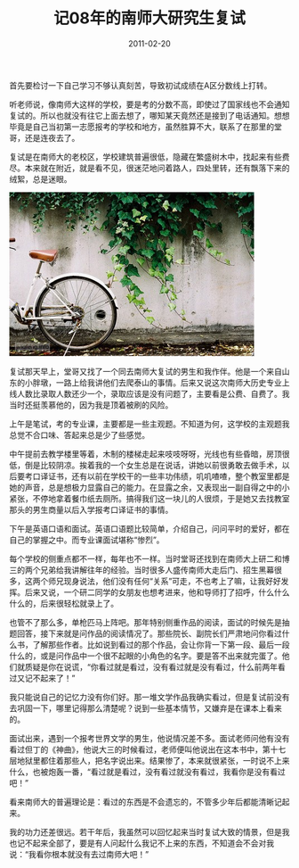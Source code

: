 ﻿---
title: "记08年的南师大研究生复试"
date: 2011-02-20
categories: 
  - "essay"
tags: 
  - "研究生"
---

首先要检讨一下自己学习不够认真刻苦，导致初试成绩在A区分数线上打转。

听老师说，像南师大这样的学校，要是考的分数不高，即使过了国家线也不会通知复试的。所以也就没有往它上面去想了，哪知某天竟然还是接到了电话通知。想想毕竟是自己当初第一志愿报考的学校和地方，虽然胜算不大，联系了在那里的堂哥，还是连夜去了。

复试是在南师大的老校区，学校建筑普遍很低，隐藏在繁盛树木中，找起来有些费尽。本来就在附近，就是看不见，很迷茫地问着路人，四处里转，还有飘落下来的绒絮，总是迷眼。

![78a09a6ajw1div8dt2bp4j](/images/5956203909_aa17884e98_z.jpg)

复试那天早上，堂哥又找了一个同去南师大复试的男生和我作伴。他是一个来自山东的小胖墩，一路上给我讲他们去爬泰山的事情。后来又说这次南师大历史专业上线人数比录取人数还少一个，录取应该是没有问题了，主要看是公费、自费了。我当时还挺羡慕他的，因为我是顶着被刷的风险。

上午是笔试，考的专业课，主要都是一些主观题。不知道为何，这学校的主观题我总觉不合口味、答起来总是少了些感觉。

中午提前去教学楼里等着，木制的楼梯走起来吱吱呀呀，光线也有些昏暗，房顶很低，倒是比较阴凉。挨着我的一个女生总是在说话，讲她以前很勇敢去做手术，以后要考口译证书，还有以前在学校干的一些丰功伟绩，叽叽喳喳，整个教室里都是她的声音，总是想极力显露自己的能力。在显露之余，又表现出一副自得之中的小紧张，不停地拿着餐巾纸去厕所。搞得我们这一块儿的人很烦，于是她又去找教室那头的男生商量以后入学报考口译证书的事情。

下午是英语口语和面试。英语口语题比较简单，介绍自己，问问平时的爱好，都在自己的掌握之中。而专业课面试堪称“惨烈”。

每个学校的侧重点都不一样，每年也不一样。当时堂哥还找到在南师大上研二和博三的两个兄弟给我讲解往年的经验。当时很多人盛传南师大走后门、招生黑幕很多，这两个师兄现身说法，他们没有任何“关系”可走，不也考上了嘛，让我好好发挥。后来又说，一个研二同学的女朋友也想考进来，他和导师打了招呼，什么什么什么的，后来很轻松就录上了。

也管不了那么多，单枪匹马上阵吧。那年特别侧重作品的阅读，面试的时候先是抽题回答，接下来就是问作品的阅读情况了。那些院长、副院长们严肃地问你看过什么书，了解那些作者。比如说到看过的那个作品，会让你背一下第一段、最后一段什么的，或是问作品中一个很不起眼的小角色的名字。要是答不出来就完蛋了。他们就质疑是你在说谎，“你看过就是看过，没有看过就是没有看过，什么前两年看过又记不起来了！”

我只能说自己的记忆力没有你们好。那一堆文学作品我确实看过，但是复试前没有去巩固一下，哪里记得那么清楚呢？说到一些基本情节，又嫌弃是在课本上看来的。

面试出来，遇到一个报考世界文学的男生，他说情况差不多。面试老师问他有没有看过但丁的《神曲》，他说大三的时候看过，老师便叫他说出在这本书中，第十七层地狱里都住着那些人，把名字说出来。结果惨了，本来就很紧张，一时说不上来什么，也被炮轰一番，“看过就是看过，没有看过就没有看过，我看你是没有看过吧！”

看来南师大的普遍理论是：看过的东西是不会遗忘的，不管多少年后都能清晰记起来。

我的功力还差很远。若干年后，我虽然可以回忆起来当时复试大致的情景，但是我也记不起来全部了，要是有人问起什么我记不上来的东西，不知道会不会对我说：“我看你根本就没有去过南师大吧！”
